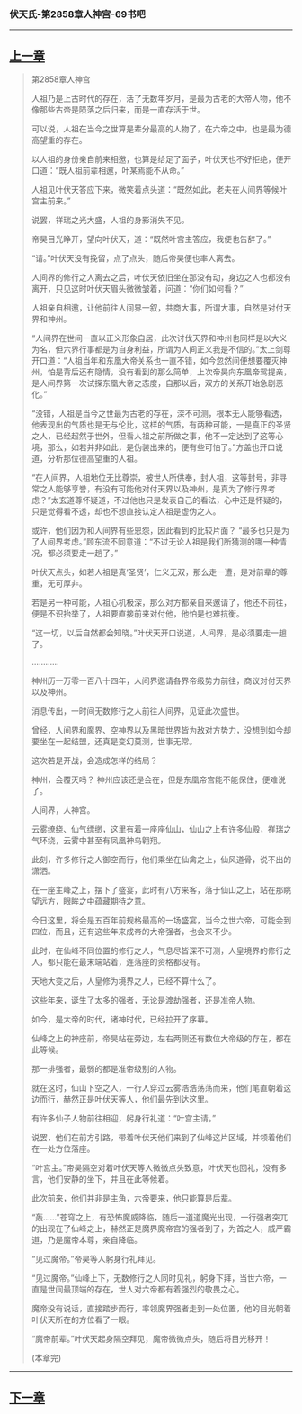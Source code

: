 ### 伏天氏-第2858章人神宫-69书吧

--------
[上一章](./72f180c420a65b963bed8748d662cf8b.md)
--------


>
>
>
>第2858章人神宫
>
>人祖乃是上古时代的存在，活了无数年岁月，是最为古老的大帝人物，他不像那些古帝是陨落之后归来，而是一直存活于世。
>
>可以说，人祖在当今之世算是辈分最高的人物了，在六帝之中，也是最为德高望重的存在。
>
>以人祖的身份亲自前来相邀，也算是给足了面子，叶伏天也不好拒绝，便开口道：“既人祖前辈相邀，叶某焉能不从命。”
>
>人祖见叶伏天答应下来，微笑着点头道：“既然如此，老夫在人间界等候叶宫主前来。”
>
>说罢，祥瑞之光大盛，人祖的身影消失不见。
>
>帝昊目光睁开，望向叶伏天，道：“既然叶宫主答应，我便也告辞了。”
>
>“请。”叶伏天没有挽留，点了点头，随后帝昊便也率人离去。
>
>人间界的修行之人离去之后，叶伏天依旧坐在那没有动，身边之人也都没有离开，只见这时叶伏天眉头微微皱着，问道：“你们如何看？”
>
>人祖亲自相邀，让他前往人间界一叙，共商大事，所谓大事，自然是对付天界和神州。
>
>“人间界在世间一直以正义形象自居，此次讨伐天界和神州也同样是以大义为名，但六界行事都是为自身利益，所谓为人间正义我是不信的。”太上剑尊开口道：“人祖当年和东凰大帝关系也一直不错，如今忽然间便想要覆灭神州，怕是背后还有隐情，没有看到的那么简单，上次帝昊向东凰帝鸳提亲，是人间界第一次试探东凰大帝之态度，自那以后，双方的关系开始急剧恶化。”
>
>“没错，人祖是当今之世最为古老的存在，深不可测，根本无人能够看透，他表现出的气质也是无与伦比，这样的气质，有两种可能，一是真正的圣贤之人，已经超然于世外，但看人祖之前所做之事，他不一定达到了这等心境，那么，如若并非如此，是伪装出来的，便有些可怕了。”方盖也开口说道，分析那位德高望重的人祖。
>
>“在人间界，人祖地位无比尊崇，被世人所供奉，封人祖，这等封号，非寻常之人能够享誉，有没有可能他对付天界以及神州，是真为了修行界考虑？”太玄道尊怀疑道，不过他也只是发表自己的看法，心中还是怀疑的，只是觉得看不透，却也不想直接认定人祖是虚伪之人。
>
>或许，他们因为和人间界有些恩怨，因此看到的比较片面？
>“最多也只是为了人间界考虑。”顾东流不同意道：“不过无论人祖是我们所猜测的哪一种情况，都必须要走一趟了。”
>
>叶伏天点头，如若人祖是真‘圣贤’，仁义无双，那么走一遭，是对前辈的尊重，无可厚非。
>
>若是另一种可能，人祖心机极深，那么对方都亲自来邀请了，他还不前往，便是不识抬举了，人祖要直接前来对付他，他怕是也难抗衡。
>
>“这一切，以后自然都会知晓。”叶伏天开口说道，人间界，是必须要走一趟了。
>
>…………
>
>神州历一万零一百八十四年，人间界邀请各界帝级势力前往，商议对付天界以及神州。
>
>消息传出，一时间无数修行之人前往人间界，见证此次盛世。
>
>曾经，人间界和魔界、空神界以及黑暗世界皆为敌对方势力，没想到如今却要坐在一起结盟，还真是变幻莫测，世事无常。
>
>这次若是开战，会造成怎样的结局？
>
>神州，会覆灭吗？
>神州应该还是会在，但是东凰帝宫能不能保住，便难说了。
>
>人间界，人神宫。
>
>云雾缭绕、仙气缥缈，这里有着一座座仙山，仙山之上有许多仙殿，祥瑞之气环绕，云雾中甚至有凤凰神鸟翱翔。
>
>此刻，许多修行之人御空而行，他们乘坐在仙禽之上，仙风道骨，说不出的潇洒。
>
>在一座主峰之上，摆下了盛宴，此时有八方来客，落于仙山之上，站在那眺望远方，眼眸之中蕴藏期待之意。
>
>今日这里，将会是五百年前规格最高的一场盛宴，当今之世六帝，可能会到四位，而且，还有这些年来成帝的大帝强者，也会来不少。
>
>此时，在仙峰不同位置的修行之人，气息尽皆深不可测，人皇境界的修行之人，都只能在最末端站着，连落座的资格都没有。
>
>天地大变之后，人皇修为境界之人，已经不算什么了。
>
>这些年来，诞生了太多的强者，无论是渡劫强者，还是准帝人物。
>
>如今，是大帝的时代，诸神时代，已经拉开了序幕。
>
>仙峰之上的神座前，帝昊站在旁边，左右两侧还有数位大帝级的存在，都在此等候。
>
>那一排强者，最弱的都是准帝级别的人物。
>
>就在这时，仙山下空之人，一行人穿过云雾浩浩荡荡而来，他们笔直朝着这边而行，赫然正是叶伏天等人，他们最先到达这里。
>
>有许多仙子人物前往相迎，躬身行礼道：“叶宫主请。”
>
>说罢，他们在前方引路，带着叶伏天他们来到了仙峰这片区域，并领着他们在一处方位落座。
>
>“叶宫主。”帝昊隔空对着叶伏天等人微微点头致意，叶伏天也回礼，没有多言，他们安静的坐下，并且在此等候着。
>
>此次前来，他们并非是主角，六帝要来，他只能算是后辈。
>
>“轰……”苍穹之上，有恐怖魔威降临，随后一道道魔光出现，一行强者突兀的出现在了仙峰之上，赫然正是魔界魔帝宫的强者到了，为首之人，威严霸道，乃是魔帝本尊，亲自降临。
>
>“见过魔帝。”帝昊等人躬身行礼拜见。
>
>“见过魔帝。”仙峰上下，无数修行之人同时见礼，躬身下拜，当世六帝，一直是世间最顶端的存在，世人对六帝都有着强烈的敬畏之心。
>
>魔帝没有说话，直接踏步而行，率领魔界强者走到一处位置，他的目光朝着叶伏天所在的方位看了一眼。
>
>“魔帝前辈。”叶伏天起身隔空拜见，魔帝微微点头，随后将目光移开！
>
>(本章完)
>
>

--------
[下一章](./ff9c8c2432b5a1620e252bec88557211.md)
--------

